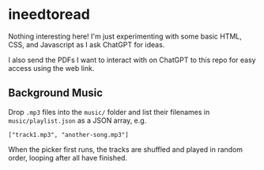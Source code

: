 # ineedtoread

Nothing interesting here!
I'm just experimenting with some basic HTML, CSS, and Javascript as I ask ChatGPT for ideas.

I also send the PDFs I want to interact with on ChatGPT to this repo for easy access using the web link.

## Background Music

Drop `.mp3` files into the `music/` folder and list their filenames in
`music/playlist.json` as a JSON array, e.g.

```
["track1.mp3", "another-song.mp3"]
```

When the picker first runs, the tracks are shuffled and played in random
order, looping after all have finished.
